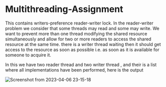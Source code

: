 # Multithreading-Assignment
This contains writers-preference reader-writer lock.
In the reader-writer problem we consider that some threads may read and some may write. We want to prevent more than one thread modifying the shared resource simultaneously and allow for two or more readers to access the shared resource at the same time.
there is a writer thread waiting then it should get access to the resource as soon as possible i.e. as soon as it is available for someone to acquire it.

In this we have two reader thread and two writer thread , and their is a list where all implementations have been performed, here is the output

![Screenshot from 2023-04-06 23-15-18](https://user-images.githubusercontent.com/125342404/230456370-57df47f3-483a-4323-a317-c2e84aad6fd1.png)
